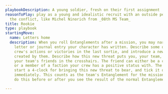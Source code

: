 ```yaml
---
playbookDescription: A young soldier, fresh on their first assignment
reasonToPlay: play as a young and idealistic recruit with an outside perspective on
  the conflict, like Michel Ninorich from _08th MS Team_
title: Rookie
type: playbook
startingMove:
  name: Letters home
  description: When you roll Entanglements after a mission, you may narrate a
    letter or journal entry your character has written. Describe some of the
    crew's actions or victories in the last sortie, and introduce a new threat
    created by them. Describe how this new threat puts you, your team, or one of
    your team's friends in the crosshairs. The friend can either be a contact,
    or a member of a faction your crew has a positive status with. The GM will
    start a 4-clock for bringing this new threat to bear, and tick it once
    immediately. This counts as the team's Entanglement for the mission. You may
    do this before or after you see the result of the normal Entanglement roll.

---
```


